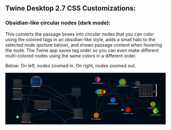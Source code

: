 ## Twine Desktop 2.7 CSS Customizations:

### Obsidian-like circular nodes (dark mode):
This converts the passage boxes into circular nodes that you can color using the colored tags in an obsidian-like style, adds a small halo to the selected node (picture below), and shows passage content when hovering the node.  The Twine app saves tag order so you can even make different multi-colored nodes using the same colors in a different order.

Below: On left, nodes zoomed in. On right, nodes zoomed out.

<img src='./pictures/Obsidian-close.jpg' style='width:50%'><img src='./pictures/Obsidian-far.jpg' style='width:50%'>



